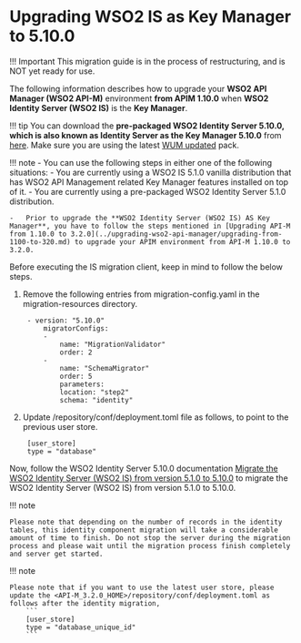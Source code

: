 # Upgrading WSO2 IS as Key Manager to 5.10.0

!!! Important
    This migration guide is in the process of restructuring, and is NOT yet ready for use.

The following information describes how to upgrade your **WSO2 API Manager (WSO2 API-M)** environment **from APIM 1.10.0** when **WSO2 Identity Server (WSO2 IS)** is the **Key Manager**.

!!! tip
    You can download the **pre-packaged WSO2 Identity Server 5.10.0, which is also known as Identity Server as the Key Manager 5.10.0** from [here](https://wso2.com/api-management/install/key-manager/). Make sure you are using the latest [WUM updated](https://docs.wso2.com/display/updates/Getting+Started) pack.

!!! note
    -   You can use the following steps in either one of the following situations:
        -   You are currently using a WSO2 IS 5.1.0 vanilla distribution that has WSO2 API Management related Key Manager features installed on top of it.
        -   You are currently using a pre-packaged WSO2 Identity Server 5.1.0 distribution.

    -   Prior to upgrade the **WSO2 Identity Server (WSO2 IS) AS Key Manager**, you have to follow the steps mentioned in [Upgrading API-M from 1.10.0 to 3.2.0](../upgrading-wso2-api-manager/upgrading-from-1100-to-320.md) to upgrade your APIM environment from API-M 1.10.0 to 3.2.0.

Before executing the IS migration client, keep in mind to follow the below steps.

1. Remove the following entries from migration-config.yaml in the migration-resources directory.
                
        - version: "5.10.0"
            migratorConfigs:
            -
                name: "MigrationValidator"
                order: 2
            -
                name: "SchemaMigrator"
                order: 5
                parameters:
                location: "step2"
                schema: "identity"
               

2. Update <IS-KM-HOME>/repository/conf/deployment.toml file as follows, to point to the previous user store.

        [user_store]
        type = "database"

Now, follow the WSO2 Identity Server 5.10.0 documentation [Migrate the WSO2 Identity Server (WSO2 IS) from version 5.1.0 to 5.10.0](https://is.docs.wso2.com/en/5.10.0/setup/migrating-to-5100/) to migrate the WSO2 Identity Server (WSO2 IS) from version 5.1.0 to 5.10.0.

!!! note
    
    Please note that depending on the number of records in the identity tables, this identity component migration will take a considerable amount of time to finish. Do not stop the server during the migration process and please wait until the migration process finish completely and server get started.

!!! note
    
    Please note that if you want to use the latest user store, please update the <API-M_3.2.0_HOME>/repository/conf/deployment.toml as follows after the identity migration,
        ```
        [user_store]
        type = "database_unique_id"
        ```
